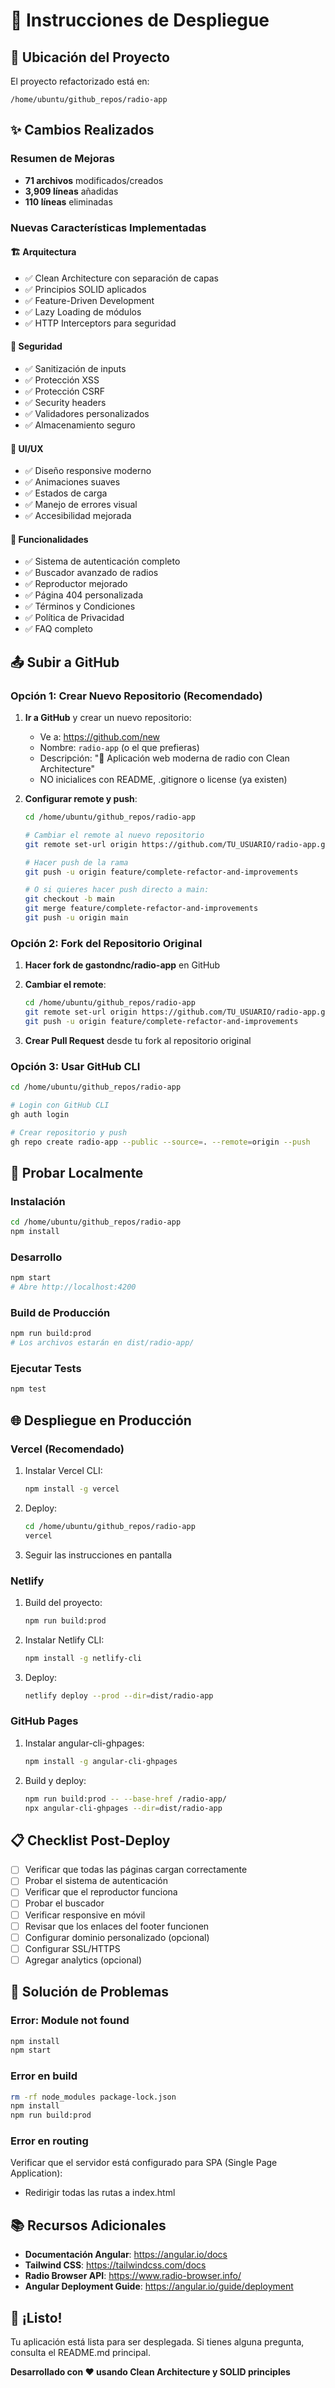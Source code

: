 # 🚀 Instrucciones de Despliegue

## 📁 Ubicación del Proyecto

El proyecto refactorizado está en:
```
/home/ubuntu/github_repos/radio-app
```

## ✨ Cambios Realizados

### Resumen de Mejoras
- **71 archivos** modificados/creados
- **3,909 líneas** añadidas
- **110 líneas** eliminadas

### Nuevas Características Implementadas

#### 🏗 Arquitectura
- ✅ Clean Architecture con separación de capas
- ✅ Principios SOLID aplicados
- ✅ Feature-Driven Development
- ✅ Lazy Loading de módulos
- ✅ HTTP Interceptors para seguridad

#### 🔐 Seguridad
- ✅ Sanitización de inputs
- ✅ Protección XSS
- ✅ Protección CSRF
- ✅ Security headers
- ✅ Validadores personalizados
- ✅ Almacenamiento seguro

#### 🎨 UI/UX
- ✅ Diseño responsive moderno
- ✅ Animaciones suaves
- ✅ Estados de carga
- ✅ Manejo de errores visual
- ✅ Accesibilidad mejorada

#### 🎵 Funcionalidades
- ✅ Sistema de autenticación completo
- ✅ Buscador avanzado de radios
- ✅ Reproductor mejorado
- ✅ Página 404 personalizada
- ✅ Términos y Condiciones
- ✅ Política de Privacidad
- ✅ FAQ completo

## 📤 Subir a GitHub

### Opción 1: Crear Nuevo Repositorio (Recomendado)

1. **Ir a GitHub** y crear un nuevo repositorio:
   - Ve a: https://github.com/new
   - Nombre: `radio-app` (o el que prefieras)
   - Descripción: "🎵 Aplicación web moderna de radio con Clean Architecture"
   - NO inicialices con README, .gitignore o license (ya existen)

2. **Configurar remote y push**:
   ```bash
   cd /home/ubuntu/github_repos/radio-app
   
   # Cambiar el remote al nuevo repositorio
   git remote set-url origin https://github.com/TU_USUARIO/radio-app.git
   
   # Hacer push de la rama
   git push -u origin feature/complete-refactor-and-improvements
   
   # O si quieres hacer push directo a main:
   git checkout -b main
   git merge feature/complete-refactor-and-improvements
   git push -u origin main
   ```

### Opción 2: Fork del Repositorio Original

1. **Hacer fork de gastondnc/radio-app** en GitHub

2. **Cambiar el remote**:
   ```bash
   cd /home/ubuntu/github_repos/radio-app
   git remote set-url origin https://github.com/TU_USUARIO/radio-app.git
   git push -u origin feature/complete-refactor-and-improvements
   ```

3. **Crear Pull Request** desde tu fork al repositorio original

### Opción 3: Usar GitHub CLI

```bash
cd /home/ubuntu/github_repos/radio-app

# Login con GitHub CLI
gh auth login

# Crear repositorio y push
gh repo create radio-app --public --source=. --remote=origin --push
```

## 🧪 Probar Localmente

### Instalación
```bash
cd /home/ubuntu/github_repos/radio-app
npm install
```

### Desarrollo
```bash
npm start
# Abre http://localhost:4200
```

### Build de Producción
```bash
npm run build:prod
# Los archivos estarán en dist/radio-app/
```

### Ejecutar Tests
```bash
npm test
```

## 🌐 Despliegue en Producción

### Vercel (Recomendado)

1. Instalar Vercel CLI:
   ```bash
   npm install -g vercel
   ```

2. Deploy:
   ```bash
   cd /home/ubuntu/github_repos/radio-app
   vercel
   ```

3. Seguir las instrucciones en pantalla

### Netlify

1. Build del proyecto:
   ```bash
   npm run build:prod
   ```

2. Instalar Netlify CLI:
   ```bash
   npm install -g netlify-cli
   ```

3. Deploy:
   ```bash
   netlify deploy --prod --dir=dist/radio-app
   ```

### GitHub Pages

1. Instalar angular-cli-ghpages:
   ```bash
   npm install -g angular-cli-ghpages
   ```

2. Build y deploy:
   ```bash
   npm run build:prod -- --base-href /radio-app/
   npx angular-cli-ghpages --dir=dist/radio-app
   ```

## 📋 Checklist Post-Deploy

- [ ] Verificar que todas las páginas cargan correctamente
- [ ] Probar el sistema de autenticación
- [ ] Verificar que el reproductor funciona
- [ ] Probar el buscador
- [ ] Verificar responsive en móvil
- [ ] Revisar que los enlaces del footer funcionen
- [ ] Configurar dominio personalizado (opcional)
- [ ] Configurar SSL/HTTPS
- [ ] Agregar analytics (opcional)

## 🐛 Solución de Problemas

### Error: Module not found

```bash
npm install
npm start
```

### Error en build

```bash
rm -rf node_modules package-lock.json
npm install
npm run build:prod
```

### Error en routing

Verificar que el servidor está configurado para SPA (Single Page Application):
- Redirigir todas las rutas a index.html

## 📚 Recursos Adicionales

- **Documentación Angular**: https://angular.io/docs
- **Tailwind CSS**: https://tailwindcss.com/docs
- **Radio Browser API**: https://www.radio-browser.info/
- **Angular Deployment Guide**: https://angular.io/guide/deployment

## 🎉 ¡Listo!

Tu aplicación está lista para ser desplegada. Si tienes alguna pregunta, consulta el README.md principal.

**Desarrollado con ❤️ usando Clean Architecture y SOLID principles**
